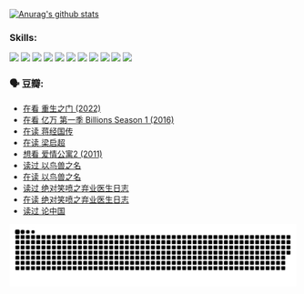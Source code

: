 
[![Anurag's github stats](https://github-readme-stats.vercel.app/api?username=w940853815)](https://github.com/anuraghazra/github-readme-stats)

### Skills:

<code><img height="32" src="https://cdn.jsdelivr.net/npm/simple-icons@v5/icons/python.svg"></code>
<code><img height="32" src="https://cdn.jsdelivr.net/npm/simple-icons@v5/icons/javascript.svg"></code>
<code><img height="32" src="https://cdn.jsdelivr.net/npm/simple-icons@v5/icons/django.svg"></code>
<code><img height="32" src="https://cdn.jsdelivr.net/npm/simple-icons@v5/icons/flask.svg"></code>
<code><img height="32" src="https://cdn.jsdelivr.net/npm/simple-icons@v5/icons/vuetify.svg"></code>
<code><img height="32" src="https://cdn.jsdelivr.net/npm/simple-icons@v5/icons/git.svg"></code>
<code><img height="32" src="https://cdn.jsdelivr.net/npm/simple-icons@v5/icons/docker.svg"></code>
<code><img height="32" src="https://cdn.jsdelivr.net/npm/simple-icons@v5/icons/postgresql.svg"></code>
<code><img height="32" src="https://cdn.jsdelivr.net/npm/simple-icons@v5/icons/elasticsearch.svg"></code>
<code><img height="32" src="https://cdn.jsdelivr.net/npm/simple-icons@v5/icons/macos.svg"></code>
<code><img height="32" src="https://cdn.jsdelivr.net/npm/simple-icons@v5/icons/linux.svg"></code>

### 🗣 豆瓣:

<!-- DOUBAN-ACTIVITIES:START -->
- [在看 重生之门‎ (2022)](https://www.douban.com/people/136069238/status/3882598762/?_i=53934817)
- [在看 亿万 第一季 Billions Season 1‎ (2016)](https://www.douban.com/people/136069238/status/3878098700/?_i=53934817)
- [在读 蒋经国传](https://www.douban.com/people/136069238/status/3877458956/?_i=53934817)
- [在读 梁启超](https://www.douban.com/people/136069238/status/3876806133/?_i=53934817)
- [想看 爱情公寓2‎ (2011)](https://www.douban.com/people/136069238/status/3876682115/?_i=53934817)
- [读过 以鸟兽之名](https://www.douban.com/people/136069238/status/3876369302/?_i=53934817)
- [在读 以鸟兽之名](https://www.douban.com/people/136069238/status/3869094471/?_i=53934817)
- [读过 绝对笑喷之弃业医生日志](https://www.douban.com/people/136069238/status/3869093225/?_i=53934817)
- [在读 绝对笑喷之弃业医生日志](https://www.douban.com/people/136069238/status/3862106751/?_i=53934817)
- [读过 论中国](https://www.douban.com/people/136069238/status/3862105795/?_i=53934817)
<!-- DOUBAN-ACTIVITIES:END -->


![Snake animation](https://raw.githubusercontent.com/w940853815/w940853815/output/github-contribution-grid-snake.svg)

<!--
**w940853815/w940853815** is a ✨ _special_ ✨ repository because its `README.md` (this file) appears on your GitHub profile.

Here are some ideas to get you started:

- 🔭 I’m currently working on ...
- 🌱 I’m currently learning ...
- 👯 I’m looking to collaborate on ...
- 🤔 I’m looking for help with ...
- 💬 Ask me about ...
- 📫 How to reach me: ...
- 😄 Pronouns: ...
- ⚡ Fun fact: ...
-->
